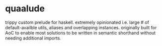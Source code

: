 # quaalude
trippy custom prelude for haskell.
extremely opinionated i.e. large # of default-availble utils, aliases and overlapping instances. originally built for AoC to enable most solutions to be written in semantic shorthand without needing additional imports.
